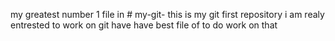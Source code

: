 my greatest number 1 file in # my-git-
this is my git first repository
i am realy entrested to work on git
have have best file of to do work on that 

